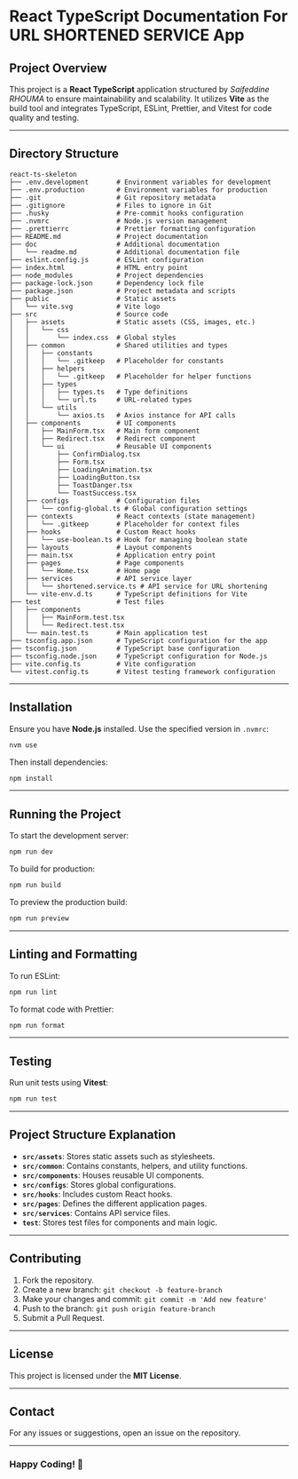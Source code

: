 # React TypeScript Documentation For URL SHORTENED SERVICE App

## Project Overview

This project is a **React TypeScript** application structured by _Saifeddine RHOUMA_ to ensure maintainability and scalability. It utilizes **Vite** as the build tool and integrates TypeScript, ESLint, Prettier, and Vitest for code quality and testing.

---

## Directory Structure

```
react-ts-skeleton
├── .env.development       # Environment variables for development
├── .env.production        # Environment variables for production
├── .git                   # Git repository metadata
├── .gitignore             # Files to ignore in Git
├── .husky                 # Pre-commit hooks configuration
├── .nvmrc                 # Node.js version management
├── .prettierrc            # Prettier formatting configuration
├── README.md              # Project documentation
├── doc                    # Additional documentation
│   └── readme.md          # Additional documentation file
├── eslint.config.js       # ESLint configuration
├── index.html             # HTML entry point
├── node_modules           # Project dependencies
├── package-lock.json      # Dependency lock file
├── package.json           # Project metadata and scripts
├── public                 # Static assets
│   └── vite.svg           # Vite logo
├── src                    # Source code
│   ├── assets             # Static assets (CSS, images, etc.)
│   │   └── css
│   │       └── index.css  # Global styles
│   ├── common             # Shared utilities and types
│   │   ├── constants
│   │   │   └── .gitkeep   # Placeholder for constants
│   │   ├── helpers
│   │   │   └── .gitkeep   # Placeholder for helper functions
│   │   ├── types
│   │   │   ├── types.ts   # Type definitions
│   │   │   └── url.ts     # URL-related types
│   │   └── utils
│   │       └── axios.ts   # Axios instance for API calls
│   ├── components         # UI components
│   │   ├── MainForm.tsx   # Main form component
│   │   ├── Redirect.tsx   # Redirect component
│   │   └── ui             # Reusable UI components
│   │       ├── ConfirmDialog.tsx
│   │       ├── Form.tsx
│   │       ├── LoadingAnimation.tsx
│   │       ├── LoadingButton.tsx
│   │       ├── ToastDanger.tsx
│   │       └── ToastSuccess.tsx
│   ├── configs            # Configuration files
│   │   └── config-global.ts # Global configuration settings
│   ├── contexts           # React contexts (state management)
│   │   └── .gitkeep       # Placeholder for context files
│   ├── hooks              # Custom React hooks
│   │   └── use-boolean.ts # Hook for managing boolean state
│   ├── layouts            # Layout components
│   ├── main.tsx           # Application entry point
│   ├── pages              # Page components
│   │   └── Home.tsx       # Home page
│   ├── services           # API service layer
│   │   └── shortened.service.ts # API service for URL shortening
│   └── vite-env.d.ts      # TypeScript definitions for Vite
├── test                   # Test files
│   ├── components
│   │   ├── MainForm.test.tsx
│   │   └── Redirect.test.tsx
│   └── main.test.ts       # Main application test
├── tsconfig.app.json      # TypeScript configuration for the app
├── tsconfig.json          # TypeScript base configuration
├── tsconfig.node.json     # TypeScript configuration for Node.js
├── vite.config.ts         # Vite configuration
└── vitest.config.ts       # Vitest testing framework configuration
```

---

## Installation

Ensure you have **Node.js** installed. Use the specified version in `.nvmrc`:

```sh
nvm use
```

Then install dependencies:

```sh
npm install
```

---

## Running the Project

To start the development server:

```sh
npm run dev
```

To build for production:

```sh
npm run build
```

To preview the production build:

```sh
npm run preview
```

---

## Linting and Formatting

To run ESLint:

```sh
npm run lint
```

To format code with Prettier:

```sh
npm run format
```

---

## Testing

Run unit tests using **Vitest**:

```sh
npm run test
```

---

## Project Structure Explanation

- **`src/assets`**: Stores static assets such as stylesheets.
- **`src/common`**: Contains constants, helpers, and utility functions.
- **`src/components`**: Houses reusable UI components.
- **`src/configs`**: Stores global configurations.
- **`src/hooks`**: Includes custom React hooks.
- **`src/pages`**: Defines the different application pages.
- **`src/services`**: Contains API service files.
- **`test`**: Stores test files for components and main logic.

---

## Contributing

1. Fork the repository.
2. Create a new branch: `git checkout -b feature-branch`
3. Make your changes and commit: `git commit -m 'Add new feature'`
4. Push to the branch: `git push origin feature-branch`
5. Submit a Pull Request.

---

## License

This project is licensed under the **MIT License**.

---

## Contact

For any issues or suggestions, open an issue on the repository.

---

### Happy Coding! 🚀
